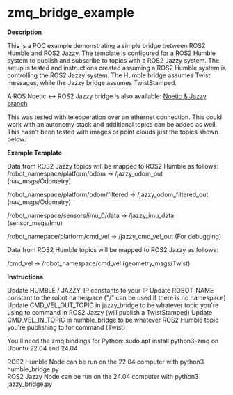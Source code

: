 # zmq_bridge_example

**Description**

This is a POC example demonstrating a simple bridge between ROS2 Humble and ROS2 Jazzy. The template is configured for a ROS2 Humble system to publish and subscribe to topics with a ROS2 Jazzy system. The setup is tested and instructions created assuming a ROS2 Humble system is controlling the ROS2 Jazzy system. The Humble bridge assumes Twist messages, while the Jazzy bridge assumes TwistStamped. 

A ROS Noetic ↔ ROS2 Jazzy bridge is also available: [Noetic & Jazzy branch](https://github.com/nvanheyst/zmq_bridge_example/tree/Noetic%26Jazzy)


This was tested with teleoperation over an ethernet connection. This could work with an autonomy stack and additional topics can be added as well. This hasn't been tested with images or point clouds just the topics shown below. 


**Example Template**

Data from ROS2 Jazzy topics will be mapped to ROS2 Humble as follows:
/robot_namespace/platform/odom -> /jazzy_odom_out (nav_msgs/Odometry)

/robot_namespace/platform/odom/filtered -> /jazzy_odom_filtered_out (nav_msgs/Odometry)

/robot_namespace/sensors/imu_0/data -> /jazzy_imu_data (sensor_msgs/Imu)

/robot_namepace/platform/cmd_vel -> /jazzy_cmd_vel_out (For debugging)

Data from ROS2 Humble topics will be mapped to ROS2 Jazzy as follows:

/cmd_vel -> /robot_namespace/cmd_vel (geometry_msgs/Twist)


**Instructions**

Update HUMBLE / JAZZY_IP constants to your IP 
Update ROBOT_NAME constant to the robot namespace ("/" can be used if there is no namespace)
Update CMD_VEL_OUT_TOPIC in jazzy_bridge to be whatever topic you're using to command in ROS2 Jazzy (will publish a TwistStamped)
Update CMD_VEL_IN_TOPIC in humble_bridge to be whatever ROS2 Humble topic you're publishing to for command (Twist)

You'll need the zmq bindings for Python: 
sudo apt install python3-zmq on Ubuntu 22.04 and 24.04

ROS2 Humble Node can be run on the 22.04 computer with python3 humble_bridge.py  
ROS2 Jazzy Node can be run on the 24.04 computer with python3 jazzy_bridge.py  
